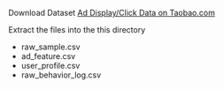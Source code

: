 Download Dataset [Ad Display/Click Data on Taobao.com](https://tianchi.aliyun.com/dataset/dataDetail?dataId=56)

Extract the files into the this directory

- raw_sample.csv
- ad_feature.csv
- user_profile.csv
- raw_behavior_log.csv